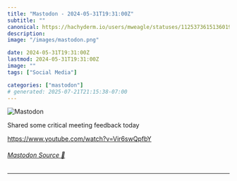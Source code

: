 ```yaml
---
title: "Mastodon - 2024-05-31T19:31:00Z"
subtitle: ""
canonical: https://hachyderm.io/users/mweagle/statuses/112537361513601946
description:
image: "/images/mastodon.png"

date: 2024-05-31T19:31:00Z
lastmod: 2024-05-31T19:31:00Z
image: ""
tags: ["Social Media"]

categories: ["mastodon"]
# generated: 2025-07-21T21:15:38-07:00
---
```

![Mastodon](/images/mastodon.png)

<p>Shared some critical meeting feedback today</p><p><a href="https://www.youtube.com/watch?v=Vir6swQpfbY" target="_blank" rel="nofollow noopener noreferrer" translate="no"><span class="invisible">https://www.</span><span class="ellipsis">youtube.com/watch?v=Vir6swQpfb</span><span class="invisible">Y</span></a></p>


###### [Mastodon Source 🐘](https://hachyderm.io/@mweagle/112537361513601946)

___
